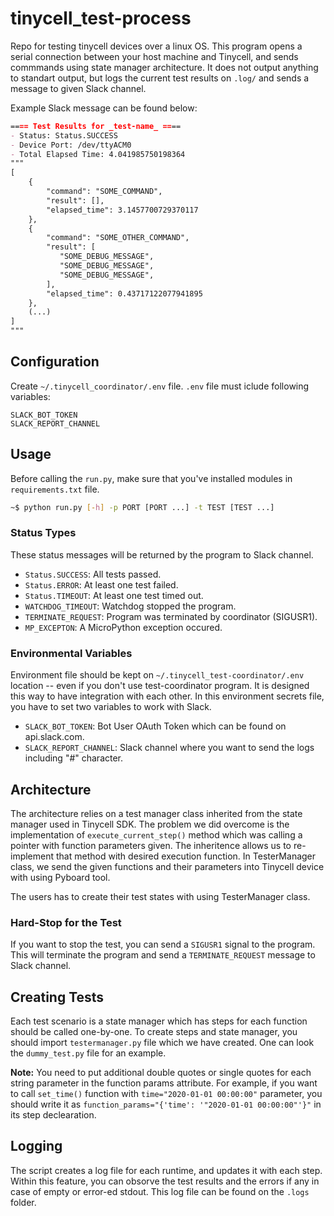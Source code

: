 # tinycell_test-process
Repo for testing tinycell devices over a linux OS. This program opens a serial connection between your host machine and Tinycell, and sends commmands using state manager architecture. It does not output anything to standart output, but logs the current test results on `.log/` and sends a message to given Slack channel.

Example Slack message can be found below:
```md
==== Test Results for _test-name_ ====
- Status: Status.SUCCESS
- Device Port: /dev/ttyACM0
- Total Elapsed Time: 4.041985750198364
"""
[
    {
        "command": "SOME_COMMAND",
        "result": [],
        "elapsed_time": 3.1457700729370117
    },
    {
        "command": "SOME_OTHER_COMMAND",
        "result": [
           "SOME_DEBUG_MESSAGE",
           "SOME_DEBUG_MESSAGE",
           "SOME_DEBUG_MESSAGE",
        ],
        "elapsed_time": 0.43717122077941895
    },
    (...)
]
"""
```

## Configuration
Create `~/.tinycell_coordinator/.env` file.
`.env` file must iclude following variables:
```
SLACK_BOT_TOKEN
SLACK_REPORT_CHANNEL
```


## Usage
Before calling the `run.py`, make sure that you've installed modules in `requirements.txt` file.
```bash
~$ python run.py [-h] -p PORT [PORT ...] -t TEST [TEST ...]
```
### Status Types
These status messages will be returned by the program to Slack channel.
- `Status.SUCCESS`: All tests passed.
- `Status.ERROR`: At least one test failed.
- `Status.TIMEOUT`: At least one test timed out.
- `WATCHDOG_TIMEOUT`: Watchdog stopped the program.
- `TERMINATE_REQUEST`: Program was terminated by coordinator (SIGUSR1).
- `MP_EXCEPTON`: A MicroPython exception occured.

### Environmental Variables
Environment file should be kept on `~/.tinycell_test-coordinator/.env` location -- even if you don't use test-coordinator program. It is designed this way to have integration with each other. In this environment secrets file, you have to set two variables to work with Slack.
- `SLACK_BOT_TOKEN`: Bot User OAuth Token which can be found on api.slack.com.
- `SLACK_REPORT_CHANNEL`: Slack channel where you want to send the logs including "#" character.

## Architecture
The architecture relies on a test manager class inherited from the state manager used in Tinycell SDK. The problem we did overcome is the implementation of `execute_current_step()` method which was calling a pointer with function parameters given. The inheritence allows us to re-implement that method with desired execution function. In TesterManager class, we send the given functions and their parameters into Tinycell device with using Pyboard tool.

The users has to create their test states with using TesterManager class.

### Hard-Stop for the Test
If you want to stop the test, you can send a `SIGUSR1` signal to the program. This will terminate the program and send a `TERMINATE_REQUEST` message to Slack channel.

## Creating Tests
Each test scenario is a state manager which has steps for each function should be called one-by-one. To create steps and state manager, you should import `testermanager.py` file which we have created. One can look the `dummy_test.py` file for an example.

**Note:** You need to put additional double quotes or single quotes for each string parameter in the function params attribute. For example, if you want to call `set_time()` function with `time="2020-01-01 00:00:00"` parameter, you should write it as `function_params="{'time': '"2020-01-01 00:00:00"'}"` in its step declearation.

## Logging
The script creates a log file for each runtime, and updates it with each step. Within this feature, you can obsorve the test results and the errors if any in case of empty or error-ed stdout. This log file can be found on the `.logs` folder.